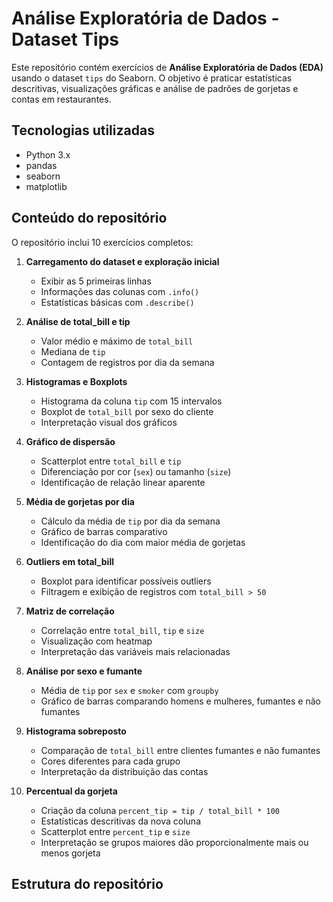 # Análise Exploratória de Dados - Dataset Tips

Este repositório contém exercícios de **Análise Exploratória de Dados (EDA)** usando o dataset `tips` do Seaborn. O objetivo é praticar estatísticas descritivas, visualizações gráficas e análise de padrões de gorjetas e contas em restaurantes.

## Tecnologias utilizadas

- Python 3.x
- pandas
- seaborn
- matplotlib

## Conteúdo do repositório

O repositório inclui 10 exercícios completos:

1. **Carregamento do dataset e exploração inicial**
   - Exibir as 5 primeiras linhas
   - Informações das colunas com `.info()`
   - Estatísticas básicas com `.describe()`

2. **Análise de total_bill e tip**
   - Valor médio e máximo de `total_bill`
   - Mediana de `tip`
   - Contagem de registros por dia da semana

3. **Histogramas e Boxplots**
   - Histograma da coluna `tip` com 15 intervalos
   - Boxplot de `total_bill` por sexo do cliente
   - Interpretação visual dos gráficos

4. **Gráfico de dispersão**
   - Scatterplot entre `total_bill` e `tip`
   - Diferenciação por cor (`sex`) ou tamanho (`size`)
   - Identificação de relação linear aparente

5. **Média de gorjetas por dia**
   - Cálculo da média de `tip` por dia da semana
   - Gráfico de barras comparativo
   - Identificação do dia com maior média de gorjetas

6. **Outliers em total_bill**
   - Boxplot para identificar possíveis outliers
   - Filtragem e exibição de registros com `total_bill > 50`

7. **Matriz de correlação**
   - Correlação entre `total_bill`, `tip` e `size`
   - Visualização com heatmap
   - Interpretação das variáveis mais relacionadas

8. **Análise por sexo e fumante**
   - Média de `tip` por `sex` e `smoker` com `groupby`
   - Gráfico de barras comparando homens e mulheres, fumantes e não fumantes

9. **Histograma sobreposto**
   - Comparação de `total_bill` entre clientes fumantes e não fumantes
   - Cores diferentes para cada grupo
   - Interpretação da distribuição das contas

10. **Percentual da gorjeta**
    - Criação da coluna `percent_tip = tip / total_bill * 100`
    - Estatísticas descritivas da nova coluna
    - Scatterplot entre `percent_tip` e `size`
    - Interpretação se grupos maiores dão proporcionalmente mais ou menos gorjeta

## Estrutura do repositório

